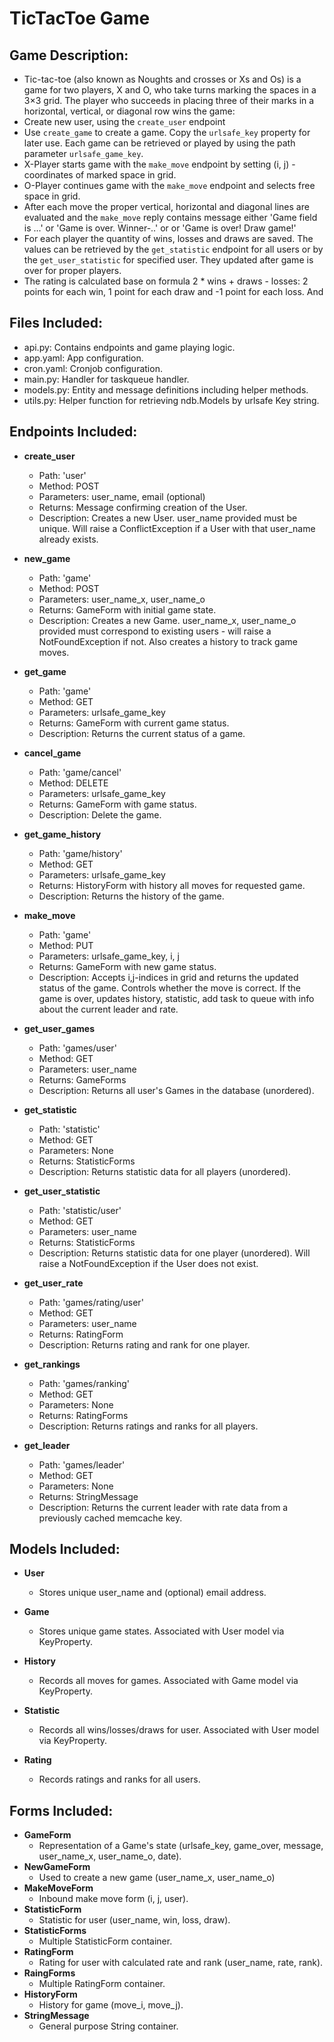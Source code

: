 # TicTacToe Game

## Game Description:
- Tic-tac-toe (also known as Noughts and crosses or Xs and Os) is a game 
 for two players, X and O, who take turns marking the spaces in a 3×3 grid. 
 The player who succeeds in placing three of their marks in a horizontal, 
 vertical, or diagonal row wins the game:
- Create new user, using the `create_user` endpoint
- Use `create_game` to create a game. Copy the `urlsafe_key` property for 
later use. Each game can be retrieved or played by using the path parameter 
`urlsafe_game_key`.
- X-Player starts game with the `make_move` endpoint by setting 
(i, j) - coordinates of marked space in grid.
- O-Player continues game with the `make_move` endpoint and selects free 
space in grid.
- After each move the proper vertical, horizontal and diagonal lines are 
evaluated and the `make_move` reply contains message either 'Game field is ...'
 or 'Game is over. Winner-..' or  or 'Game is over! Draw game!'
- For each player the quantity of wins, losses and draws are saved. The values
  can be retrieved by the `get_statistic` endpoint for all users or by the 
   `get_user_statistic` for specified user. They updated after game is over for 
  proper players. 
- The rating is calculated base on formula 2 * wins + draws - losses:
   2 points for each win, 1 point for each draw and -1 point for each loss.
   And 

## Files Included:
 - api.py: Contains endpoints and game playing logic.
 - app.yaml: App configuration.
 - cron.yaml: Cronjob configuration.
 - main.py: Handler for taskqueue handler.
 - models.py: Entity and message definitions including helper methods.
 - utils.py: Helper function for retrieving ndb.Models by urlsafe Key string.

## Endpoints Included:
 - **create_user**
    - Path: 'user'
    - Method: POST
    - Parameters: user_name, email (optional)
    - Returns: Message confirming creation of the User.
    - Description: Creates a new User. user_name provided must be unique. Will 
    raise a ConflictException if a User with that user_name already exists.
    
 - **new_game**
    - Path: 'game'
    - Method: POST
    - Parameters: user_name_x, user_name_o
    - Returns: GameForm with initial game state.
    - Description: Creates a new Game. user_name_x, user_name_o provided must 
    correspond to existing users - will raise a NotFoundException if not. 
    Also creates a history to track game moves.
     
 - **get_game**
    - Path: 'game'
    - Method: GET
    - Parameters: urlsafe_game_key
    - Returns: GameForm with current game status.
    - Description: Returns the current status of a game.
    
 - **cancel_game**
    - Path: 'game/cancel'
    - Method: DELETE
    - Parameters: urlsafe_game_key
    - Returns: GameForm with game status.
    - Description: Delete the game.

 - **get_game_history**
    - Path: 'game/history'
    - Method: GET
    - Parameters: urlsafe_game_key
    - Returns: HistoryForm with history all moves for requested game.
    - Description: Returns the history of the game.
        
 - **make_move**
    - Path: 'game'
    - Method: PUT
    - Parameters: urlsafe_game_key, i, j
    - Returns: GameForm with new game status.
    - Description: Accepts i,j-indices in grid and returns the updated status 
    of the game. Controls whether the move is correct. If the game is over,
    updates history, statistic, add task to queue with info about the 
    current leader and rate.
     
 - **get_user_games**
    - Path: 'games/user'
    - Method: GET
    - Parameters: user_name
    - Returns: GameForms
    - Description: Returns all user's Games in the database (unordered).
    
 - **get_statistic**
    - Path: 'statistic'
    - Method: GET
    - Parameters: None
    - Returns: StatisticForms 
    - Description: Returns statistic data for all players (unordered).

 - **get_user_statistic**
    - Path: 'statistic/user'
    - Method: GET
    - Parameters: user_name
    - Returns: StatisticForms 
    - Description: Returns statistic data for one player (unordered).
    Will raise a NotFoundException if the User does not exist.

 - **get_user_rate**
    - Path: 'games/rating/user'
    - Method: GET
    - Parameters: user_name
    - Returns: RatingForm
    - Description: Returns rating and rank for one player.

 - **get_rankings**
    - Path: 'games/ranking'
    - Method: GET
    - Parameters: None
    - Returns: RatingForms
    - Description: Returns ratings and ranks for all players.
    
 - **get_leader**
    - Path: 'games/leader'
    - Method: GET
    - Parameters: None
    - Returns: StringMessage
    - Description: Returns the current leader with rate data from 
    a previously cached memcache key.

## Models Included:
 - **User**
    - Stores unique user_name and (optional) email address.
    
 - **Game**
    - Stores unique game states. Associated with User model via KeyProperty.
    
 - **History**
    - Records all moves for games. Associated with Game model via KeyProperty.
    
 - **Statistic**
    - Records all wins/losses/draws for user. Associated with User model 
    via KeyProperty.
    
 - **Rating**
    - Records ratings and ranks for all users. 
    
    
## Forms Included:
 - **GameForm**
    - Representation of a Game's state (urlsafe_key, game_over, message, 
    user_name_x, user_name_o, date).
 - **NewGameForm**
    - Used to create a new game (user_name_x, user_name_o)
 - **MakeMoveForm**
    - Inbound make move form (i, j, user).
 - **StatisticForm**
    - Statistic for user (user_name, win, loss, draw).
 - **StatisticForms**
    - Multiple StatisticForm container.
 - **RatingForm**
    - Rating for user with calculated rate and rank (user_name, rate, rank).
 - **RaingForms**
    - Multiple RatingForm container.
 - **HistoryForm**
    - History for game (move_i, move_j).
 - **StringMessage**
    - General purpose String container.
    
